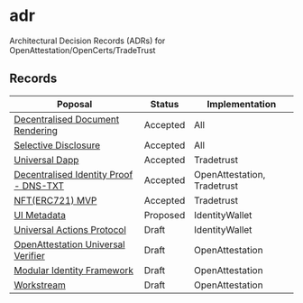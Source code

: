 # adr

Architectural Decision Records (ADRs) for OpenAttestation/OpenCerts/TradeTrust

## Records

| Poposal                                                                             | Status   | Implementation              |
| ----------------------------------------------------------------------------------- | -------- | --------------------------- |
| [Decentralised Document Rendering](./decentralised_rendering.md)                    | Accepted | All                         |
| [Selective Disclosure](./selective_disclosure.md)                                   | Accepted | All                         |
| [Universal Dapp](./configurable_dapp_usability.md)                                  | Accepted | Tradetrust                  |
| [Decentralised Identity Proof - DNS-TXT](./decentralized_identity_proof_DNS-TXT.md) | Accepted | OpenAttestation, Tradetrust |
| [NFT(ERC721) MVP](./nft_oa_minimal_code.md)                                         | Accepted | Tradetrust                  |
| [UI Metadata](./ui_metadata.md)                                                     | Proposed | IdentityWallet              |
| [Universal Actions Protocol](./universal_actions.md)                                | Draft    | IdentityWallet              |
| [OpenAttestation Universal Verifier](./verifier.md)                                 | Draft    | OpenAttestation             |
| [Modular Identity Framework](./modular_identity_framework.md)                       | Draft    | OpenAttestation             |
| [Workstream](./workstream.md)                                                       | Draft    | OpenAttestation             |
